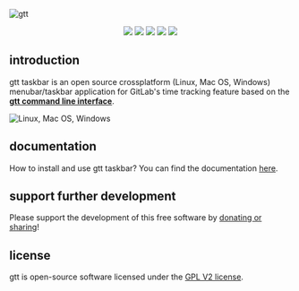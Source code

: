 ![gtt](https://raw.githubusercontent.com/kriskbx/gitlab-time-tracker-taskbar/master/resources/images/preview/preview.png)

<p align="center">
<a href="https://github.com/kriskbx/gitlab-time-tracker-taskbar/releases"><img src="https://img.shields.io/github/downloads/kriskbx/gitlab-time-tracker-taskbar/total.svg?style=flat-square"></a>
<a href="https://github.com/kriskbx/gitlab-time-tracker-taskbar/releases"><img src="https://img.shields.io/github/release/kriskbx/gitlab-time-tracker-taskbar/all.svg?style=flat-square"></a>
<a href="https://travis-ci.org/kriskbx/gitlab-time-tracker-taskbar"><img src="https://img.shields.io/travis/kriskbx/gitlab-time-tracker-taskbar/production.svg?style=flat-square"></a>
<a href="https://ci.appveyor.com/project/kriskbx/gitlab-time-tracker-taskbar"><img src="https://img.shields.io/appveyor/ci/kriskbx/gitlab-time-tracker-taskbar/production.svg?style=flat-square"></a>
<a href="https://github.com/kriskbx/gitlab-time-tracker-taskbar/blob/master/LICENSE"><img src="https://img.shields.io/github/license/kriskbx/gitlab-time-tracker-taskbar.svg?style=flat-square"></a>
</p>

## introduction

gtt taskbar is an open source crossplatform (Linux, Mac OS, Windows) menubar/taskbar application for GitLab's time tracking feature based on the **[gtt command line interface](https://github.com/kriskbx/gitlab-time-tracker)**.

![Linux, Mac OS, Windows](https://raw.githubusercontent.com/kriskbx/gitlab-time-tracker-taskbar/master/resources/images/preview/os.png)

## documentation

How to install and use gtt taskbar? You can find the documentation [here](https://github.com/kriskbx/gitlab-time-tracker-taskbar/blob/master/documentation.md).

## support further development

Please support the development of this free software by [donating or sharing](https://github.com/kriskbx/gitlab-time-tracker-taskbar/blob/master/documentation.md#support-further-development)!

## license

gtt is open-source software licensed under the [GPL V2 license](https://github.com/kriskbx/gitlab-time-tracker-taskbar/blob/master/LICENSE).
